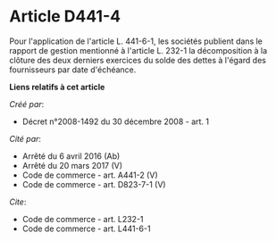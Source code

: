# Article D441-4

Pour l'application de l'article L. 441-6-1, les sociétés publient dans le rapport de gestion mentionné à l'article L. 232-1
la décomposition à la clôture des deux derniers exercices du solde des dettes à l'égard des fournisseurs par date d'échéance.

**Liens relatifs à cet article**

_Créé par_:

  - Décret n°2008-1492 du 30 décembre 2008 - art. 1

_Cité par_:

  - Arrêté du 6 avril 2016 (Ab)
  - Arrêté du 20 mars 2017 (V)
  - Code de commerce - art. A441-2 (V)
  - Code de commerce - art. D823-7-1 (V)

_Cite_:

  - Code de commerce - art. L232-1
  - Code de commerce - art. L441-6-1
